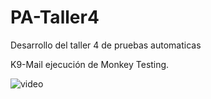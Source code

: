 # PA-Taller4
Desarrollo del taller 4 de pruebas automaticas

K9-Mail  ejecución de Monkey Testing.

![video](https://github.com/alfyes/PA-Taller4/blob/master/AndroidMonkey/k9Mail-MonkeyTesting.gif)
